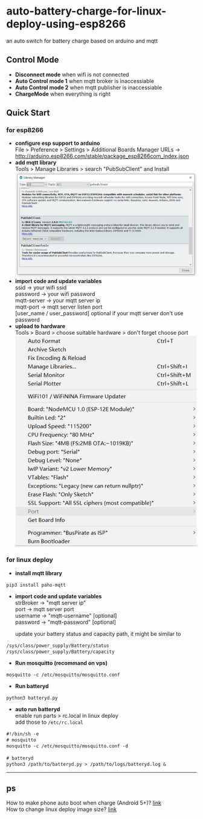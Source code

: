 # auto-battery-charge-for-linux-deploy-using-esp8266
an auto switch for battery charge based on arduino and mqtt  
## Control Mode
- **Disconnect mode**  when wifi is not connected
- **Auto Control mode 1**  when mqtt broker is inaccessiable
- **Auto Control mode 2**   when mqtt publisher is inaccessiable
- **ChargeMode** when everything is right
## Quick Start
### for esp8266
* **configure esp support to arduino**  
    File > Preference > Settings > Additional Boards Manager URLs -> http://arduino.esp8266.com/stable/package_esp8266com_index.json  
* **add mqtt library**  
    Tools > Manage Libraries > search "PubSubClient" and Install  
![pubsubclient](./images/pubsubclient.jpg)  
* **import code and update variables**  
    ssid -> your wifi ssid  
    password -> your wifi password  
    mqtt-server -> your mqtt server ip  
    mqtt-port -> mqtt server listen port  
    [user_name / user_password] optional if your mqtt server don't use password  
* **upload to hardware**  
    Tools > Board > choose suitable hardware > don't forget choose port  
![config](./images/uploadconfig.jpg)
### for linux deploy
* **install mqtt library**  
```
pip3 install paho-mqtt
```
* **import code and update variables**  
    strBroker -> "mqtt server ip"  
    port -> mqtt server port  
    username -> "mqtt-username" [optional]  
    password -> "mqtt-password" [optional]   

    update your battery status and capacity path, it might be similar to   
```
/sys/class/power_supply/Battery/status
/sys/class/power_supply/Battery/capacity
```
* **Run mosquitto (recommand on vps)**
```
mosquitto -c /etc/mosquitto/mosquitto.conf
```
* **Run batteryd**
```
python3 batteryd.py
```
* **auto run batteryd**  
    enable run parts > rc.local in linux deploy  
    add those to `/etc/rc.local`  
```
#!/bin/sh -e
# mosquitto
mosquitto -c /etc/mosquitto/mosquitto.conf -d

# batteryd
python3 /path/to/batteryd.py > /path/to/logs/batteryd.log &
```
***
## ps
How to make phone auto boot when charge (Android 5+)? [link](https://www.jianshu.com/p/391905516d63)  
How to change linux deploy image size? [link](https://github.com/meefik/linuxdeploy/issues/395#issuecomment-177507622)
